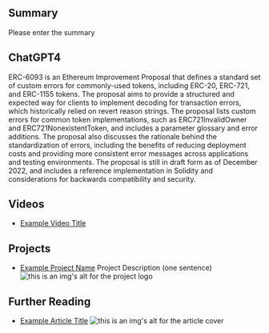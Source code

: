 ## Summary

Please enter the summary

## ChatGPT4

ERC-6093 is an Ethereum Improvement Proposal that defines a standard set of custom errors for commonly-used tokens, including ERC-20, ERC-721, and ERC-1155 tokens. The proposal aims to provide a structured and expected way for clients to implement decoding for transaction errors, which historically relied on revert reason strings. The proposal lists custom errors for common token implementations, such as ERC721InvalidOwner and ERC721NonexistentToken, and includes a parameter glossary and error additions. The proposal also discusses the rationale behind the standardization of errors, including the benefits of reducing deployment costs and providing more consistent error messages across applications and testing environments. The proposal is still in draft form as of December 2022, and includes a reference implementation in Solidity and considerations for backwards compatibility and security.

## Videos

- [Example Video Title](https://www.youtube.com/watch?v=TDGq4aeevgY)

## Projects

- [Example Project Name](https://xxxx.xxx/xxxxx) Project Description (one sentence) ![this is an img's alt for the project logo](https://xxxx.xxx/project-logo.xxx)

## Further Reading

- [Example Article Title](https://xxxx.xxx/xxxxx) ![this is an img's alt for the article cover](https://xxxx.xxx/article-cover.xxx)
